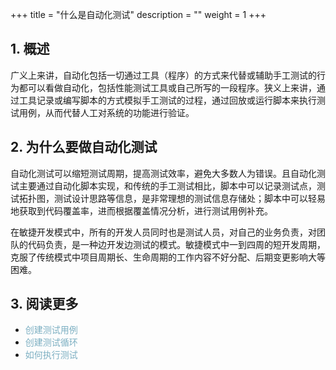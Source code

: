 +++
title = "什么是自动化测试"
description = ""
weight = 1
+++

## 1. 概述

广义上来讲，自动化包括一切通过工具（程序）的方式来代替或辅助手工测试的行为都可以看做自动化，包括性能测试工具或自己所写的一段程序。狭义上来讲，通过工具记录或编写脚本的方式模拟手工测试的过程，通过回放或运行脚本来执行测试用例，从而代替人工对系统的功能进行验证。

## 2. 为什么要做自动化测试

自动化测试可以缩短测试周期，提高测试效率，避免大多数人为错误。且自动化测试主要通过自动化脚本实现，和传统的手工测试相比，脚本中可以记录测试点，测试拓扑图，测试设计思路等信息，是非常理想的测试信息存储处；脚本中可以轻易地获取到代码覆盖率，进而根据覆盖情况分析，进行测试用例补充。

在敏捷开发模式中，所有的开发人员同时也是测试人员，对自己的业务负责，对团队的代码负责，是一种边开发边测试的模式。敏捷模式中一到四周的短开发周期，克服了传统模式中项目周期长、生命周期的工作内容不好分配、后期变更影响大等困难。

## 3. 阅读更多

- <span style="color:#7cafc2">创建测试用例</span>
- <span style="color:#7cafc2">创建测试循环</span>
- <span style="color:#7cafc2">如何执行测试</span>